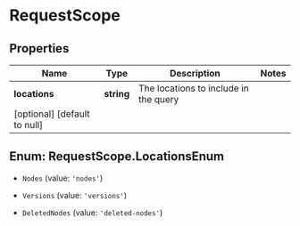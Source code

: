 # RequestScope

## Properties
Name | Type | Description | Notes
------------ | ------------- | ------------- | -------------
**locations** | **string** | The locations to include in the query
 | [optional] [default to null]


<a name="RequestScope.LocationsEnum"></a>
## Enum: RequestScope.LocationsEnum


* `Nodes` (value: `'nodes'`)

* `Versions` (value: `'versions'`)

* `DeletedNodes` (value: `'deleted-nodes'`)




